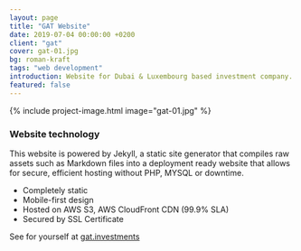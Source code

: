 ```yaml
---
layout: page
title: "GAT Website"
date: 2019-07-04 00:00:00 +0200
client: "gat"
cover: gat-01.jpg
bg: roman-kraft
tags: "web development"
introduction: Website for Dubai & Luxembourg based investment company.
featured: false
---
```


{% include project-image.html image="gat-01.jpg" %}

### Website technology

This website is powered by Jekyll, a static site generator that compiles raw assets such as Markdown files into a deployment ready website that allows for secure, efficient hosting without PHP, MYSQL or downtime.

- Completely static
- Mobile-first design
- Hosted on AWS S3, AWS CloudFront CDN (99.9% SLA)
- Secured by SSL Certificate

See for yourself at [gat.investments](https://gat.investments)
